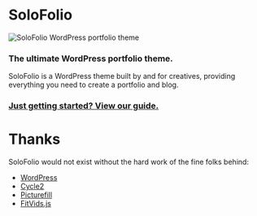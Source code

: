 # SoloFolio

![SoloFolio WordPress portfolio theme](http://i.imgur.com/oG5Pbz5.png)

### The ultimate WordPress portfolio theme.

SoloFolio is a WordPress theme built by and for creatives, providing everything you need to create a portfolio and blog.

### [Just getting started? View our guide.](http://github.com/joelhawksley/SoloFolio/wiki)

# Thanks

SoloFolio would not exist without the hard work of the fine folks behind:
* [WordPress](http://wordpress.org/)
* [Cycle2](http://github.com/malsup/cycle2)
* [Picturefill](http://github.com/scottjehl/picturefill)
* [FitVids.js](http://fitvidsjs.com/)
